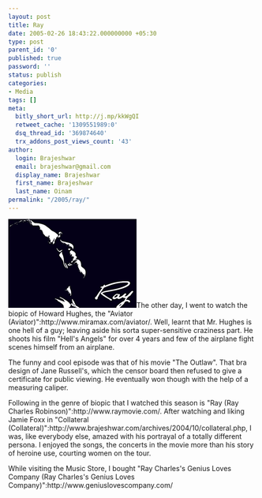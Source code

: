 ```yaml
---
layout: post
title: Ray
date: 2005-02-26 18:43:22.000000000 +05:30
type: post
parent_id: '0'
published: true
password: ''
status: publish
categories:
- Media
tags: []
meta:
  bitly_short_url: http://j.mp/kkWgQI
  retweet_cache: '1309551989:0'
  dsq_thread_id: '369874640'
  trx_addons_post_views_count: '43'
author:
  login: Brajeshwar
  email: brajeshwar@gmail.com
  display_name: Brajeshwar
  first_name: Brajeshwar
  last_name: Oinam
permalink: "/2005/ray/"
---
```

<p><img src="/static/2005/02/ray.png" alt="Ray" />The other day, I went to watch the biopic of Howard Hughes, the "Aviator (Aviator)":http://www.miramax.com/aviator/. Well, learnt that Mr. Hughes is one hell of a guy; leaving aside his sorta super-sensitive craziness part. He shoots his film "Hell's Angels" for over 4 years and few of the airplane fight scenes himself from an airplane.</p>
<p>The funny and cool episode was that of his movie "The Outlaw". That bra design of Jane Russell's, which the censor board then refused to give a certificate for public viewing. He eventually won though with the help of a measuring caliper.</p>
<p>Following in the genre of biopic that I watched this season is "Ray (Ray Charles Robinson)":http://www.raymovie.com/. After watching and liking Jamie Foxx in "Collateral (Collateral)":http://www.brajeshwar.com/archives/2004/10/collateral.php, I was, like everybody else, amazed with his portrayal of a totally different persona. I enjoyed the songs, the concerts in the movie more than his story of heroine use, courting women on the tour.</p>
<p>While visiting the Music Store, I bought "Ray Charles's Genius Loves Company (Ray Charles's Genius Loves Company)":http://www.geniuslovescompany.com/</p>
